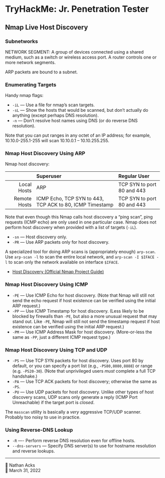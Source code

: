 # TryHackMe: Jr. Penetration Tester

## Nmap Live Host Discovery

### Subnetworks

NETWORK SEGMENT: A group of devices connected using a shared medium, such as a switch or wireless access port. A router controls one or more network segments.

ARP packets are bound to a subnet.

### Enumerating Targets

Handy nmap flags:

* `-iL` — Use a file for nmap’s scan targets.
* `-sL` — Show the hosts that would be scanned, but don’t actually do anything (except perhaps DNS resolution).
* `-n` — Don’t resolve host names using DNS (or do reverse DNS resolution).

Note that you can put ranges in any octet of an IP address; for example, 10.10.0-255.1-255 will scan 10.10.0.1 – 10.10.255.255.

### Nmap Host Discovery Using ARP

Nmap host discovery:

|              | Superuser                                                | Regular User               |
| ------------:|:-------------------------------------------------------- |:-------------------------- |
| Local Hosts  | ARP                                                      | TCP SYN to port 80 and 443 |
| Remote Hosts | ICMP Echo, TCP SYN to 443, TCP ACK to 80, ICMP Timestamp | TCP SYN to port 80 and 443 |

Note that even though this Nmap calls host discovery a “ping scan”, ping requests (ICMP echo) are only used in one particular case. Nmap does not perform host discovery when provided with a list of targets (`-iL`).

* `-sn` — Host discovery only.
* `-PR` — Use ARP packets only for host discovery.

A specialized tool for doing ARP scans is (appropriately enough) `arp-scan`. Use `arp-scan -l` to scan the entire local network, and `arp-scan -I $IFACE -l` to scan only the network available on interface `$IFACE`.

* [Host Discovery (Official Nmap Project Guide)](https://nmap.org/book/man-host-discovery.html)

### Nmap Host Discovery Using ICMP

* `-PE` — Use ICMP Echo for host discovery. (Note that Nmap will still not send the echo request if host existence can be verified using the initial ARP request.)
* `-PP` — Use ICMP Timestamp for host discovery. (Less likely to be blocked by firewalls than `-PE`, but also a more unusual request that may stand out. Like `-PE`, Nmap will still not send the timestamp request if host existence can be verified using the initial ARP request.)
* `-PM` — Use ICMP Address Mask for host discovery. (More-or-less the same as `-PP`, just a different ICMP request type.)

### Nmap Host Discovery Using TCP and UDP

* `-PS` — Use TCP SYN packets for host discovery. Uses port 80 by default, or you can specify a port list (e.g., `-PS80,8080,8888`) or range (e.g. `-PS20-30`). (Note that unprivileged users *must* complete a full TCP handshake.)
* `-PA` — Use TCP ACK packets for host discovery; otherwise the same as `-PS`.
* `-PU` — Use UDP packets for host discovery. Unlike other types of host discovery scans, UDP scans only generate a reply (ICMP Port Unreachable) if the target port is *closed*.

The `masscan` utility is basically a *very* aggressive TCP/UDP scanner. Probably too noisy to use in practice.

### Using Reverse-DNS Lookup

* `-R` —- Perform reverse DNS resolution even for offline hosts.
* `--dns-servers` — Specify DNS server(s) to use for hostname resolution and reverse lookups.

<!--

## Nmap Basic Port Scans

### Introduction

==xxx==

### TCP and UDP Ports

==xxx==

### TCP Flags

==xxx==

### TCP Connect Scan

==xxx==

### TCP SYN Scan

==xxx==

### UDP Scan

==xxx==

### Fine-Tuning Scope and Performance

==xxx==

### Summary

==xxx==

## Nmap Advanced Port Scans

### Introduction

==xxx==

### TCP Null Scan, FIN Scan, and Xmas Scan

==xxx==

### TCP Maimon Scan

==xxx==

### TCP Ack, Windows, and Custom Scan

==xxx==

### Spoofing and Decoys

==xxx==

### Fragmented Packets

==xxx==

### Idle/Zombie Scan

==xxx==

### Getting More Details

==xxx==

### Summary

==xxx==

## Nmap Post Port Scans

### Introduction

==xxx==

### Service Detection

==xxx==

### OS Detection and Traceroute

==xxx==

### Nmap Scripting Engine (NSE)

==xxx==

### Saving the Output

==xxx==

### Summary

==xxx==

-->

- - - -

<span aria-hidden="true">👤</span> Nathan Acks  
<span aria-hidden="true">📅</span> March 31, 2022
